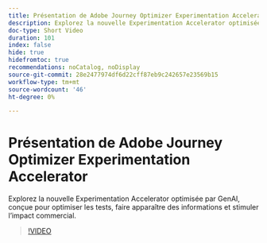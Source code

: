 ```yaml
---
title: Présentation de Adobe Journey Optimizer Experimentation Accelerator
description: Explorez la nouvelle Experimentation Accelerator optimisée par GenAI, conçue pour optimiser les tests, faire apparaître des informations et stimuler l’impact commercial.
doc-type: Short Video
duration: 101
index: false
hide: true
hidefromtoc: true
recommendations: noCatalog, noDisplay
source-git-commit: 28e2477974df6d22cff87eb9c242657e23569b15
workflow-type: tm+mt
source-wordcount: '46'
ht-degree: 0%

---
```



# Présentation de Adobe Journey Optimizer Experimentation Accelerator

Explorez la nouvelle Experimentation Accelerator optimisée par GenAI, conçue pour optimiser les tests, faire apparaître des informations et stimuler l’impact commercial.

<!-- 62_S531_3442531_100_introducing-the-adobe-journey-optimizer-experimentation-accelerator -->
>[!VIDEO](https://video.tv.adobe.com/v/3458230/?learn=on&enablevpops=true)
